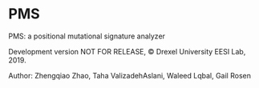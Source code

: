 # PMS
PMS: a positional mutational signature analyzer

Development version NOT FOR RELEASE, © Drexel University EESI Lab, 2019.

Author: Zhengqiao Zhao, Taha ValizadehAslani, Waleed Lqbal, Gail Rosen
